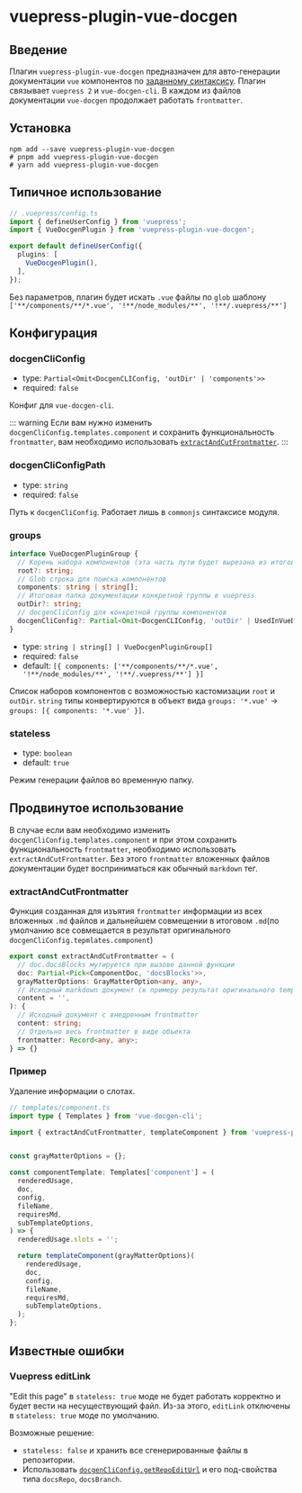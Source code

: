 # vuepress-plugin-vue-docgen

## Введение

Плагин `vuepress-plugin-vue-docgen` предназначен для авто-генерации документации `vue` компонентов по [заданному синтаксису](https://vue-styleguidist.github.io/docs/Documenting.html).
Плагин связывает `vuepress 2` и `vue-docgen-cli`.
В каждом из файлов документации `vue-docgen` продолжает работать `frontmatter`.

## Установка

```shell
npm add --save vuepress-plugin-vue-docgen
# pnpm add vuepress-plugin-vue-docgen
# yarn add vuepress-plugin-vue-docgen
```

## Типичное использование

```ts
// .vuepress/config.ts
import { defineUserConfig } from 'vuepress';
import { VueDocgenPlugin } from 'vuepress-plugin-vue-docgen';

export default defineUserConfig({
  plugins: [
    VueDocgenPlugin(),
  ],
});
```

Без параметров, плагин будет искать `.vue` файлы по `glob` шаблону `['**/components/**/*.vue', '!**/node_modules/**', '!**/.vuepress/**']`

## Конфигурация

### docgenCliConfig

- type: `Partial<Omit<DocgenCLIConfig, 'outDir' | 'components'>>`
- required: `false`

Конфиг для `vue-docgen-cli`.

::: warning
Если вам нужно изменить `docgenCliConfig.templates.component` и сохранить функциональность `frontmatter`, вам необходимо использовать [`extractAndCutFrontmatter`](#продвинутое-использование).
:::

### docgenCliConfigPath

- type: `string`
- required: `false`

Путь к `docgenCliConfig`. Работает лишь в `commonjs` синтаксисе модуля.

### groups

```ts
interface VueDocgenPluginGroup {
  // Корень набора компонентов (эта часть пути будет вырезана из итогового url)
  root?: string;
  // Glob строка для поиска компонентов
  components: string | string[];
  // Итоговая папка документации конкретной группы в vuepress
  outDir?: string;
  // docgenCliConfig для конкретной группы компонентов
  docgenCliConfig?: Partial<Omit<DocgenCLIConfig, 'outDir' | UsedInVueDocgenConfigProcessingProperties>>;
}
```

- type: `string | string[] | VueDocgenPluginGroup[]`
- required: `false`
- default: `[{ components: ['**/components/**/*.vue', '!**/node_modules/**', '!**/.vuepress/**'] }]`

Список наборов компонентов с возможностью кастомизации `root` и `outDir`. `string` типы конвертируются в объект вида `groups: '*.vue'` -> `groups: [{ components: '*.vue' }]`.

### stateless

- type: `boolean`
- default: `true`

Режим генерации файлов во временную папку.

## Продвинутое использование

В случае если вам необходимо изменить `docgenCliConfig.templates.component` и при этом сохранить функциональность `frontmatter`, необходимо использовать `extractAndCutFrontmatter`.
Без этого `frontmatter` вложенных файлов документации будет восприниматься как обычный `markdown` тег.

### extractAndCutFrontmatter

Функция созданная для изъятия `frontmatter` информации из всех вложенных `.md` файлов и дальнейшем совмещении в итоговом `.md`(по умолчанию все совмещается в результат оригинального `docgenCliConfig.tepmlates.component`)

```ts
export const extractAndCutFrontmatter = (
  // doc.docsBlocks мутируется при вызове данной функции
  doc: Partial<Pick<ComponentDoc, 'docsBlocks'>>,
  grayMatterOptions: GrayMatterOption<any, any>,
  // Исходный markdown документ (к примеру результат оригинального templates.component)
  content = '',
): {
  // Исходный документ с внедренным frontmatter
  content: string;
  // Отдельно весь frontmatter в виде объекта
  frontmatter: Record<any, any>;
} => {}
```

### Пример

Удаление информации о слотах.

```ts
// templates/component.ts
import type { Templates } from 'vue-docgen-cli';

import { extractAndCutFrontmatter, templateComponent } from 'vuepress-plugin-vue-docgen';


const grayMatterOptions = {};

const componentTemplate: Templates['component'] = (
  renderedUsage,
  doc,
  config,
  fileName,
  requiresMd,
  subTemplateOptions,
) => {
  renderedUsage.slots = '';

  return templateComponent(grayMatterOptions)(
    renderedUsage,
    doc,
    config,
    fileName,
    requiresMd,
    subTemplateOptions,
  );
};
```

## Известные ошибки

### Vuepress editLink

"Edit this page" в `stateless: true` моде не будет работать корректно и будет вести на несуществующий файл.
Из-за этого, `editLink` отключены в `stateless: true` моде по умолчанию.

Возможные решение:
- `stateless: false` и хранить все сгенерированные файлы в репозитории.
- Использовать [`docgenCliConfig.getRepoEditUrl`](https://github.com/vue-styleguidist/vue-styleguidist/tree/dev/packages/vue-docgen-cli#getrepoediturl) и его под-свойства типа `docsRepo`, `docsBranch`.
